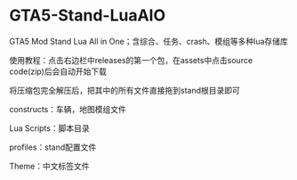# GTA5-Stand-LuaAIO
GTA5 Mod Stand Lua All in One；含综合、任务、crash、模组等多种lua存储库

使用教程：点击右边栏中releases的第一个包，在assets中点击source code(zip)后会自动开始下载

将压缩包完全解压后，把其中的所有文件直接拖到stand根目录即可

constructs：车辆，地图模组文件

Lua Scripts：脚本目录

profiles：stand配置文件

Theme：中文标签文件